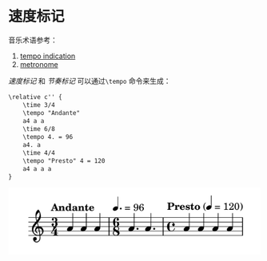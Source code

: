 # 速度标记

音乐术语参考：

1. [tempo indication](http://lilypond.org/doc/v2.18/Documentation/music-glossary/tempo-indication)
2. [metronome](http://lilypond.org/doc/v2.18/Documentation/music-glossary/tempo-indication)

_速度标记_ 和 _节奏标记_ 可以通过`\tempo` 命令来生成：

```text
\relative c'' {
    \time 3/4
    \tempo "Andante"
    a4 a a
    \time 6/8
    \tempo 4. = 96
    a4. a
    \time 4/4
    \tempo "Presto" 4 = 120
    a4 a a a
}
```

![](../../../.gitbook/assets/1.2.1-tempomark.png)


